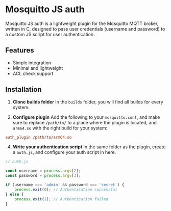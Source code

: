 # Mosquitto JS auth
Mosquitto JS auth is a lightweight plugin for the Mosquitto MQTT broker, written in C, designed to pass user credentials (username and password) to a custom JS script for user authentication. 

## Features
- Simple integration
- Minimal and lightweight
- ACL check support

## Installation

1. **Clone builds folder**
In the `builds` folder, you will find all builds for every system. 

2. **Configure plugin**
Add the following to your `mosquitto.conf`, and make sure to replace `/path/to/` to a place where the plugin is located, and `arm64.so` with the right build for your system:
```ini
auth_plugin /path/to/arm64.so
```

4. **Write your authentication script**
In the same folder as the plugin, create a `auth.js`, and configure your auth script in here.

```javascript
// auth.js

const username = process.argv[2];
const password = process.argv[3];

if (username === 'admin' && password === 'secret') {
	process.exit(0); // Authentication successful
} else {
	process.exit(1); // Authentication failed
}
```